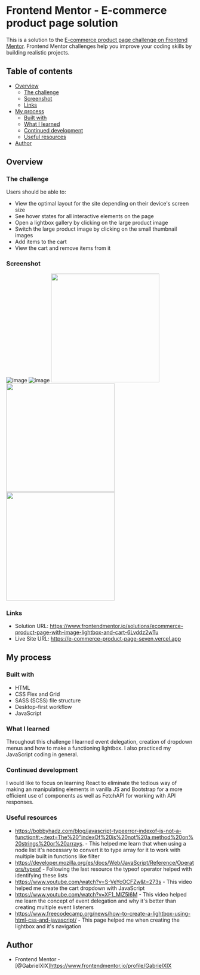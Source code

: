 # Frontend Mentor - E-commerce product page solution

This is a solution to the [E-commerce product page challenge on Frontend Mentor](https://www.frontendmentor.io/challenges/ecommerce-product-page-UPsZ9MJp6). Frontend Mentor challenges help you improve your coding skills by building realistic projects.

## Table of contents

- [Overview](#overview)
  - [The challenge](#the-challenge)
  - [Screenshot](#screenshot)
  - [Links](#links)
- [My process](#my-process)
  - [Built with](#built-with)
  - [What I learned](#what-i-learned)
  - [Continued development](#continued-development)
  - [Useful resources](#useful-resources)
- [Author](#author)

## Overview

### The challenge

Users should be able to:

- View the optimal layout for the site depending on their device's screen size
- See hover states for all interactive elements on the page
- Open a lightbox gallery by clicking on the large product image
- Switch the large product image by clicking on the small thumbnail images
- Add items to the cart
- View the cart and remove items from it

### Screenshot

![image](https://user-images.githubusercontent.com/65438145/180104016-255a4e7e-aa19-4488-a917-3bd42c04acab.png)
![image](https://user-images.githubusercontent.com/65438145/180104285-e76eba95-25a5-41c1-8cd0-31ebf3d66d7b.png)
<img src="https://user-images.githubusercontent.com/65438145/180104120-3e4182d6-0f1c-41a5-abe5-9c43ee165e99.png"  width="290">
<img src="https://user-images.githubusercontent.com/65438145/180104237-838d43a8-0c0f-42c6-a362-cf34be6163b7.png"  width="290">
<img src="https://user-images.githubusercontent.com/65438145/180104254-ffa6fb7d-878c-461e-800f-e578ad432136.png"  width="290">

### Links

- Solution URL: https://www.frontendmentor.io/solutions/ecommerce-product-page-with-image-lightbox-and-cart-6Lvddz2wTu
- Live Site URL: https://e-commerce-product-page-seven.vercel.app

## My process

### Built with

- HTML
- CSS Flex and Grid
- SASS (SCSS) file structure
- Desktop-first workflow
- JavaScript

### What I learned

Throughout this challenge I learned event delegation, creation of dropdown menus and how to make a functioning lightbox. I also practiced my JavaScript coding in general.

### Continued development

I would like to focus on learning React to eliminate the tedious way of making an manipulating elements in vanilla JS and Bootstrap for a more efficient use of components as well as FetchAPI for working with API responses.

### Useful resources

- https://bobbyhadz.com/blog/javascript-typeerror-indexof-is-not-a-function#:~:text=The%20"indexOf%20is%20not%20a,method%20on%20strings%20or%20arrays. - This helped me learn that when using a node list it's necessary to convert it to type array for it to work with multiple built in functions like filter
- https://developer.mozilla.org/es/docs/Web/JavaScript/Reference/Operators/typeof - Following the last resource the typeof operator helped with identifying these lists
- https://www.youtube.com/watch?v=S-VeYcOCFZw&t=273s - This video helped me create the cart dropdown with JavaScript
- https://www.youtube.com/watch?v=XF1_MlZ5l6M - This video helped me learn the concept of event delegation and why it's better than creating multiple event listeners
- https://www.freecodecamp.org/news/how-to-create-a-lightbox-using-html-css-and-javascript/ - This page helped me when creating the lightbox and it's navigation

## Author

- Frontend Mentor - [@GabrielXIX]https://www.frontendmentor.io/profile/GabrielXIX
